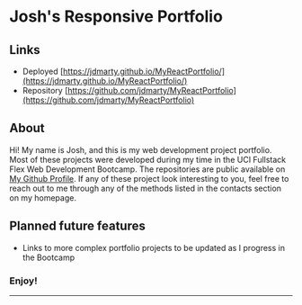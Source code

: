 # Josh's Responsive Portfolio

## Links
- Deployed [https://jdmarty.github.io/MyReactPortfolio/](https://jdmarty.github.io/MyReactPortfolio/)
- Repository [https://github.com/jdmarty/MyReactPortfolio](https://github.com/jdmarty/MyReactPortfolio)

## About

Hi! My name is Josh, and this is my web development project portfolio. Most of these projects were developed during my time in the UCI Fullstack Flex Web Development Bootcamp. The repositories are public available on [My Github Profile](https://github.com/jdmarty). If any of these project look interesting to you, feel free to reach out to me through any of the methods listed in the contacts section on my homepage.

## Planned future features
- Links to more complex portfolio projects to be updated as I progress in the Bootcamp

### Enjoy!

-----------------------------------------------------------------------------------------------
